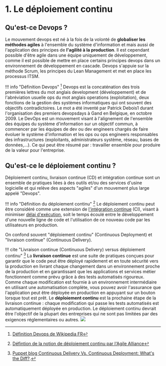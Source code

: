 # 1. Le déploiement continu

## Qu'est-ce Devops ?

Le mouvement devops est né à la fois de la volonté de **globaliser les méthodes agiles** à l'ensemble du système d'information et mais aussi de l'application des principes de **l'agilité à la production**. Il est cependant possible d'être agile dans une équipe uniquement de développement, comme il est possible de mettre en place certains principes devops dans un environnement de développement en cascade. Devops s'appuie sur la méthode Scrum, les principes du Lean Management et met en place les processus ITSM.

!!! info "Définition Devops" [^devops-wikipedia]
    Devops est la concaténation des trois premières lettres du mot anglais development (développement) et de l'abréviation usuelle ops du mot anglais operations (exploitation), deux fonctions de la gestion des systèmes informatiques qui ont souvent des objectifs contradictoires. Le mot a été inventé par Patrick Debois1 durant l'organisation des premiers devopsdays à Gand en Belgique, en octobre 2009. Le DevOps est un mouvement visant à l'alignement de l'ensemble des équipes du système d'information sur un objectif commun, à commencer par les équipes de dev ou dev engineers chargés de faire évoluer le système d'information et les ops ou ops engineers responsables des infrastructures (exploitants, administrateurs système, réseau, bases de données,...). Ce qui peut être résumé par : travailler ensemble pour produire de la valeur pour l'entreprise.

[^devops-wikipedia]: [Définition Devops de Wikipedia FR](https://fr.wikipedia.org/wiki/Devops)

## Qu'est-ce le déploiement continu ?

Déploiement continu, livraison continue (CD) et intégration continue sont un ensemble de pratiques liées à des outils et/ou des services d'usine logicielle et qui relève des aspects "agiles" d'un mouvement plus large appelé "Devops".

!!! info "Définition du déploiement continu" [^continuous-deployment]
    Le déploiement continu peut être considéré comme une extension de [l'intégration continue](https://www.agilealliance.org/glossary/continuous-integration/) (CI), visant à minimiser [délai d'exécution](https://www.agilealliance.org/glossary/lead-time/), soit le temps écoulé entre le développement d'une nouvelle ligne de code et l'utilisation de ce nouveau code par les utilisateurs en production.

[^continuous-deployment]: [Défintion de la notion de déploiement continu par l'Agile Alliance](https://www.agilealliance.org/glossary/continuous-deployment/)

On confond souvent "déploiement continu" (Continuous Deployment) et "livraison continue" (Continuous Delivery).

!!! cite "Livraison continue (Continuous Delivery) versus déploiement continu" [^continuous-delivery]
    La **livraison continue** est une suite de pratiques conçues pour garantir que le code peut être déployé rapidement et en toute sécurité vers la production en livrant chaque changement dans un environnement proche de la production et en garantissant que les applications et services métier fonctionnent comme prévu grâce à des tests automatisés rigoureux. Comme chaque modification est fournie à un environnement intermédiaire en utilisant une automatisation complète, vous pouvez avoir l'assurance que l'application peut être déployée en production en appuyant sur un bouton lorsque tout est prêt.
    Le **déploiement continu** est la prochaine étape de la livraison continue : chaque modification qui passe les tests automatisés est automatiquement déployée en production. Le déploiement continu devrait être l'objectif de la plupart des entreprises qui ne sont pas limitées par des exigences réglementaires ou autres.
    ![](https://puppet.com/sites/default/files/2016-09/puppet_continuous_diagram.gif)

[^continuous-delivery]: [Puppet blog Continuous Delivery Vs. Continuous Deployment: What's the Diff?](https://puppet.com/blog/continuous-delivery-vs-continuous-deployment-what-s-diff).
